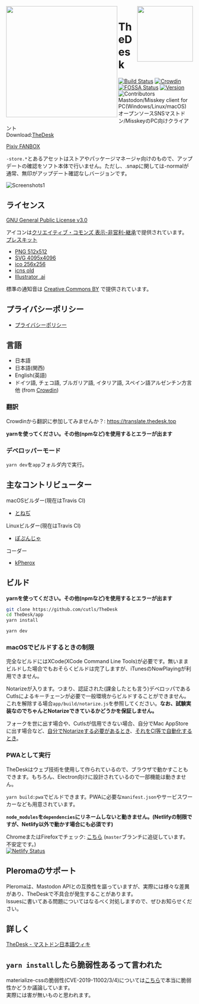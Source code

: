 <img src="https://thedesk.top/img/top.png" width="300" align="left">
<img src="https://thedesk.top/img/desk.png" width="150" align="right">

# TheDesk
 
[![Build Status](https://travis-ci.org/cutls/TheDesk.svg?branch=master)](https://travis-ci.org/cutls/TheDesk)
[![Crowdin](https://d322cqt584bo4o.cloudfront.net/thedesk/localized.svg)](https://translate.thedesk.top/project/thedesk)
[![FOSSA Status](https://bit.ly/2N4cLd1)](https://bit.ly/31zqMmZ)
[![Version](https://flat.badgen.net/github/release/cutls/TheDesk)](https://github.com/cutls/TheDesk/releases)
![Contributors](https://flat.badgen.net/github/contributors/cutls/TheDesk)  
Mastodon/Misskey client for PC(Windows/Linux/macOS)  
オープンソースSNSマストドン/MisskeyのPC向けクライアント  
Download:[TheDesk](https://thedesk.top)

[Pixiv FANBOX](https://www.pixiv.net/fanbox/creator/28105985)

`-store.*`とあるアセットはストアやパッケージマネージャ向けのもので、アップデートの確認をソフト本体で行いません。ただし、.snapに関しては-normalが通常、無印がアップデート確認なしバージョンです。

![Screenshots1](https://thedesk.top/img/scr1.png)  

## ライセンス

[GNU General Public License v3.0](https://github.com/cutls/TheDesk/blob/master/LICENSE)  

アイコンは[クリエイティブ・コモンズ 表示-非営利-継承](https://creativecommons.org/licenses/by-nc-sa/4.0/)で提供されています。  
[プレスキット](https://d2upiril6ywqp9.cloudfront.net/press/TheDesk+PressKit.zip)  

* [PNG 512x512](https://d2upiril6ywqp9.cloudfront.net/press/thedesk.png)
* [SVG 4095x4096](https://d2upiril6ywqp9.cloudfront.net/press/thedesk-fullcolor.svg)
* [ico 256x256](https://d2upiril6ywqp9.cloudfront.net/press/thedesk.ico)
* [icns old](https://d2upiril6ywqp9.cloudfront.net/press/thedesk.icns)
* [Illustrator .ai](https://d2upiril6ywqp9.cloudfront.net/press/thedesk.ai)

標準の通知音は [Creative Commons BY](https://creativecommons.org/licenses/by/4.0/) で提供されています。

## プライバシーポリシー

* [プライバシーポリシー](https://thedesk.top/priv.html)

## 言語

* 日本語
* 日本語(関西)
* English(英語)
* ドイツ語, チェコ語, ブルガリア語, イタリア語, スペイン語アルゼンチン方言他 (from [Crowdin](https://translate.thedesk.top))

### 翻訳
  
Crowdinから翻訳に参加してみませんか？: https://translate.thedesk.top  

**yarnを使ってください。その他(npmなど)を使用するとエラーが出ます**

### デベロッパーモード

`yarn dev`を`app`フォルダ内で実行。

## 主なコントリビューター

macOSビルダー(現在はTravis CI)

* [とねぢ](https://minohdon.jp/@toneji)

Linuxビルダー(現在はTravis CI)

* [ぽぷんじゃ](https://popon.pptdn.jp/@popn_ja)

コーダー

* [kPherox](https://pl.kpherox.dev/kPherox)

## ビルド

**yarnを使ってください。その他(npmなど)を使用するとエラーが出ます**


```sh
git clone https://github.com/cutls/TheDesk
cd TheDesk/app
yarn install

yarn dev
```

### macOSでビルドするときの制限

完全なビルドにはXCode(XCode Command Line Tools)が必要です。無いままビルドした場合でもおそらくビルドは完了しますが、iTunesのNowPlayingが利用できません。

Notarizeが入ります。つまり、認証された(課金したとも言う)デベロッパであるCutlsによるキーチェーンが必要で一般環境からビルドすることができません。これを解除する場合`app/build/notarize.js`を参照してください。**なお、試験実装なのでちゃんとNotarizeできているかどうかを保証しません。**

フォークを世に出す場合や、Cutlsが信用できない場合、自分でMac AppStoreに出す場合など、[自分でNotarizeする必要があるとき](https://kilianvalkhof.com/2019/electron/notarizing-your-electron-application/)、[それをCI等で自動化するとき](https://qiita.com/ktmouk/items/7fc27c9ad0e3caf7899d)。


### PWAとして実行

TheDeskはウェブ技術を使用して作られているので、ブラウザで動かすこともできます。もちろん、Electron向けに設計されているので一部機能は動きません。

`yarn build:pwa`でビルドできます。PWAに必要な`manifest.json`やサービスワーカーなども用意されています。

**`node_modules`を`dependencies`にリネームしないと動きません。(Netlifyの制限ですが、Netlify以外で動かす場合にも必須です)**

ChromeまたはFirefoxでチェック: [こちら](https://app.thedesk.top) (`master`ブランチに追従しています。不安定です。)  
[![Netlify Status](https://api.netlify.com/api/v1/badges/6916503b-2882-43f7-9681-ab814e6d28f9/deploy-status)](https://app.netlify.com/sites/thedesk/deploys)

## Pleromaのサポート

Pleromaは、Mastodon APIとの互換性を謳っていますが、実際には様々な差異があり、TheDeskで不具合が発生することがあります。  
Issuesに書いてある問題についてはなるべく対処しますので、ぜひお知らせください。

## 詳しく

[TheDesk - マストドン日本語ウィキ](https://ja.mstdn.wiki/TheDesk)

## `yarn install`したら脆弱性あるって言われた

materialize-cssの脆弱性(CVE-2019-11002/3/4)については[こちら](https://github.com/Dogfalo/materialize/issues/6286)で本当に脆弱性かどうか議論しています。  
実際には害が無いものと思われます。
